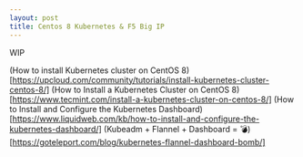 ```yaml
---
layout: post
title: Centos 8 Kubernetes & F5 Big IP 
---
```


WIP 

(How to install Kubernetes cluster on CentOS 8)[https://upcloud.com/community/tutorials/install-kubernetes-cluster-centos-8/]
(How to Install a Kubernetes Cluster on CentOS 8)[https://www.tecmint.com/install-a-kubernetes-cluster-on-centos-8/]
(How to Install and Configure the Kubernetes Dashboard)[https://www.liquidweb.com/kb/how-to-install-and-configure-the-kubernetes-dashboard/]
(Kubeadm + Flannel + Dashboard = 💣)[https://goteleport.com/blog/kubernetes-flannel-dashboard-bomb/]
